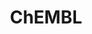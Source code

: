 ---
layout: default
bigquery: https://console.cloud.google.com/bigquery?p=patents-public-data&d=ebi_chembl&page=dataset
citation: '"The ChEMBL database in 2017." Anna Gaulton, Anne Hersey, Michał Nowotka,
  A Patrícia Bento, Jon Chambers, David Mendez, Prudence Mutowo, Francis Atkinson,
  Louisa J Bellis, Elena Cibrián-Uhalte, Mark Davies, Nathan Dedman, Anneli Karlsson,
  María Paula Magariños, John P Overington, George Papadatos, Ines Smit, Andrew R
  Leach Nucleic acids Research (2017) 45 (Database Issue), D945-D954'
contributors: European Bioinformatics Institute
cost: None
description: ChEMBL Data is a manually curated database of small molecules used in
  drug discovery, including information about existing patented drugs.
documentation: 'schema: https://www.ebi.ac.uk/chembl/db_schema


  '
last_edit: Mon, 04 Apr 2022 19:07:30 GMT
location: https://console.cloud.google.com/marketplace/product/google_patents_public_datasets/chembl
maintained_by: EMBL-EBI, an outstation of European Molecular Biology Laboratory
related_publications: '

  ChEMBL: towards direct deposition of bioassay data.


  Mendez D, Gaulton A, Bento AP, Chambers J, De Veij M, Félix E, Magariños MP, Mosquera
  JF, Mutowo P, Nowotka M, Gordillo-Marañón M, Hunter F, Junco L, Mugumbate G, Rodriguez-Lopez
  M, Atkinson F, Bosc N, Radoux CJ, Segura-Cabrera A, Hersey A, Leach AR.


  — Nucleic Acids Res. 2019; 47(D1):D930-D940. doi: 10.1093/nar/gky1075

  '
schema_fields: '[''heavy_atoms'', ''standard_flag'', ''domain_description'', ''src_description'',
  ''site_name'', ''bao_endpoint'', ''domain_id'', ''l1'', ''drugind_id'', ''compound_key'',
  ''dosage_form'', ''pchembl_value'', ''sequence_md5sum'', ''efo_term'', ''previous_company'',
  ''targcomp_id'', ''patent_id'', ''direct_interaction'', ''indref_id'', ''who_name'',
  ''ddd_admr'', ''class_level'', ''compsyn_id'', ''prodrug'', ''ddd_units'', ''mol_hrac_id'',
  ''polymer_flag'', ''withdrawn_class'', ''short_name'', ''warning_description'',
  ''syn_type'', ''co_stem_id'', ''bto_id'', ''assay_id'', ''last_active'', ''assay_type'',
  ''level2_description'', ''volume'', ''cx_logp'', ''frac_code'', ''authors'', ''target_type'',
  ''l7'', ''ref_type'', ''standard_inchi'', ''ad_type'', ''mol_frac_id'', ''country'',
  ''rgid'', ''target_desc'', ''max_phase_for_ind'', ''num_lipinski_ro5_violations'',
  ''species_group_flag'', ''organism'', ''mesh_id'', ''drug_substance_flag'', ''withdrawn_flag'',
  ''ingredient'', ''assay_test_type'', ''published_type'', ''protein_class_id'', ''metabolite_record_id'',
  ''num_alerts'', ''level1_description'', ''sequence'', ''met_comment'', ''bao_id'',
  ''mol_irac_id'', ''homologue'', ''accession'', ''cell_name'', ''source'', ''approval_date'',
  ''trade_name'', ''mutation'', ''mw_monoisotopic'', ''protein_class_desc'', ''tax_id'',
  ''tbl'', ''assay_class_id'', ''parent_id'', ''component_id'', ''normal_range_max'',
  ''mc_target_name'', ''cell_source_tissue'', ''compd_id'', ''actsm_id'', ''assay_tissue'',
  ''relationship_desc'', ''aspect'', ''units'', ''patent_expire_date'', ''parent_go_id'',
  ''qed_weighted'', ''pathway_key'', ''assay_subcellular_fraction'', ''mesh_heading'',
  ''ass_cls_map_id'', ''hbd_lipinski'', ''sitecomp_id'', ''cell_id'', ''idx'', ''frac_class_id'',
  ''first_in_class'', ''alert_id'', ''natural_product'', ''met_id'', ''standard_type'',
  ''downgraded'', ''patent_no'', ''standard_inchi_key'', ''patent_use_code'', ''targrel_id'',
  ''l4'', ''drug_record_id'', ''irac_code'', ''level2'', ''status'', ''disease_efficacy'',
  ''sei'', ''oral'', ''biocomp_id'', ''cell_ontology_id'', ''mechanism_comment'',
  ''prod_pat_id'', ''publication_number'', ''updated_on'', ''indication_class'', ''start_position'',
  ''published_value'', ''molecular_species'', ''entity_id'', ''hrac_class_id'', ''chirality'',
  ''acd_most_bpka'', ''drug_product_flag'', ''l3'', ''usan_stem'', ''as_id'', ''cl_lincs_id'',
  ''site_id'', ''assay_organism'', ''mc_target_accession'', ''num_ro5_violations'',
  ''ddd_comment'', ''db_version'', ''pathway_id'', ''entity_type'', ''max_phase'',
  ''delist_flag'', ''mc_target_type'', ''mecref_id'', ''standard_upper_value'', ''parent_type'',
  ''tid_fixed'', ''usan_substem'', ''usan_stem_id'', ''first_page'', ''product_id'',
  ''full_mwt'', ''activity_count'', ''bei'', ''metref_id'', ''creation_date'', ''who_extra'',
  ''related_tid'', ''usan_year'', ''withdrawn_year'', ''component_synonym'', ''ridx'',
  ''molecule_type'', ''stem_class'', ''level4_description'', ''enzyme_name'', ''stem'',
  ''strength'', ''topical'', ''standard_units'', ''efo_id'', ''alert_name'', ''relationship_type'',
  ''stat'', ''level3'', ''availability_type'', ''acd_most_apka'', ''hbd'', ''doc_id'',
  ''res_stem_id'', ''active_ingredient'', ''acd_logp'', ''mechanism_of_action'', ''withdrawn_reason'',
  ''hrac_code'', ''warning_country'', ''warning_class'', ''domain_type'', ''ref_id'',
  ''full_molformula'', ''dosed_ingredient'', ''structure_type'', ''db_source'', ''predbind_id'',
  ''src_id'', ''cidx'', ''therapeutic_flag'', ''major_class'', ''issue'', ''ap_id'',
  ''l5'', ''variant_id'', ''parent_molregno'', ''published_relation'', ''molfile'',
  ''isoform'', ''std_act_id'', ''mec_id'', ''end_position'', ''molregno'', ''updated_by'',
  ''year'', ''hba'', ''journal'', ''first_approval'', ''published_units'', ''bao_format'',
  ''standard_text_value'', ''component_type'', ''go_id'', ''prediction_method'', ''action_type'',
  ''alert_set_id'', ''protclasssyn_id'', ''warnref_id'', ''curated_by'', ''log_id'',
  ''substrate_record_id'', ''standard_value'', ''hba_lipinski'', ''assay_source'',
  ''acd_logd'', ''irac_class_id'', ''mol_atc_id'', ''chebi_par_id'', ''l6'', ''pubmed_id'',
  ''l8'', ''oc_id'', ''chembl_id'', ''active_molregno'', ''black_box_warning'', ''aidx'',
  ''mc_tax_id'', ''result_flag'', ''record_id'', ''definition'', ''tid'', ''class_type'',
  ''enzyme_tid'', ''qudt_units'', ''canonical_smiles'', ''inorganic_flag'', ''cx_logd'',
  ''name'', ''confidence_score'', ''rtb'', ''warning_type'', ''synonyms'', ''clo_id'',
  ''relation'', ''path'', ''withdrawn_country'', ''cpd_str_alert_id'', ''cx_most_bpka'',
  ''uberon_id'', ''company'', ''l2'', ''smarts'', ''uo_units'', ''orig_description'',
  ''parameter_type'', ''pref_name'', ''parameter_value'', ''tissue_id'', ''abstract'',
  ''alogp'', ''version'', ''confidence'', ''activity_id'', ''assay_tax_id'', ''ro3_pass'',
  ''subgroup'', ''submission_date'', ''description'', ''src_assay_id'', ''compound_name'',
  ''priority'', ''mw_freebase'', ''route'', ''caloha_id'', ''src_compound_id'', ''innovator_company'',
  ''value'', ''cx_most_apka'', ''source_domain_id'', ''level1'', ''level3_description'',
  ''ref_url'', ''smid'', ''upper_value'', ''set_name'', ''cellosaurus_id'', ''comments'',
  ''mc_organism'', ''curation_comment'', ''annotation'', ''title'', ''src_short_name'',
  ''relationship'', ''molecular_mechanism'', ''job_id'', ''label'', ''site_residues'',
  ''level4'', ''normal_range_min'', ''ddd_value'', ''potential_duplicate'', ''domain_name'',
  ''binding_site_comment'', ''warning_id'', ''applicant_full_name'', ''atc_code'',
  ''data_validity_comment'', ''last_page'', ''standard_relation'', ''selectivity_comment'',
  ''comp_go_id'', ''lle'', ''formulation_id'', ''level5'', ''psa'', ''research_stem'',
  ''doc_type'', ''target_mapping'', ''assay_strain'', ''le'', ''usan_stem_definition'',
  ''cell_source_tax_id'', ''assay_desc'', ''activity_comment'', ''comp_class_id'',
  ''protein_class_synonym'', ''nda_type'', ''doi'', ''molsyn_id'', ''met_conversion'',
  ''assay_param_id'', ''cell_description'', ''text_value'', ''helm_notation'', ''warning_year'',
  ''aromatic_rings'', ''parenteral'', ''type'', ''assay_category'', ''cell_source_organism'',
  ''assay_cell_type'', ''toid'', ''ddd_id'']'
shortname: chembl
tags:
- biotechnology
- health
- chemical
- bioinformatics
- medical
terms_of_use: CC BY-SA 3.0
title: ChEMBL
uuid: e232a192-965c-4ec9-904c-155b6dfe56c5
---
